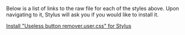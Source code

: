 Below is a list of links to the raw file for each of the styles above. Upon navigating to it, Stylus will ask you if you would like to install it.  

[Install "Useless button remover.user.css" for Stylus](https://raw.githubusercontent.com/Neop0litan/CSS-Tweaks/main/Stylus/steamcommunity.com/Useless%20Button%20Remover.user.css)  